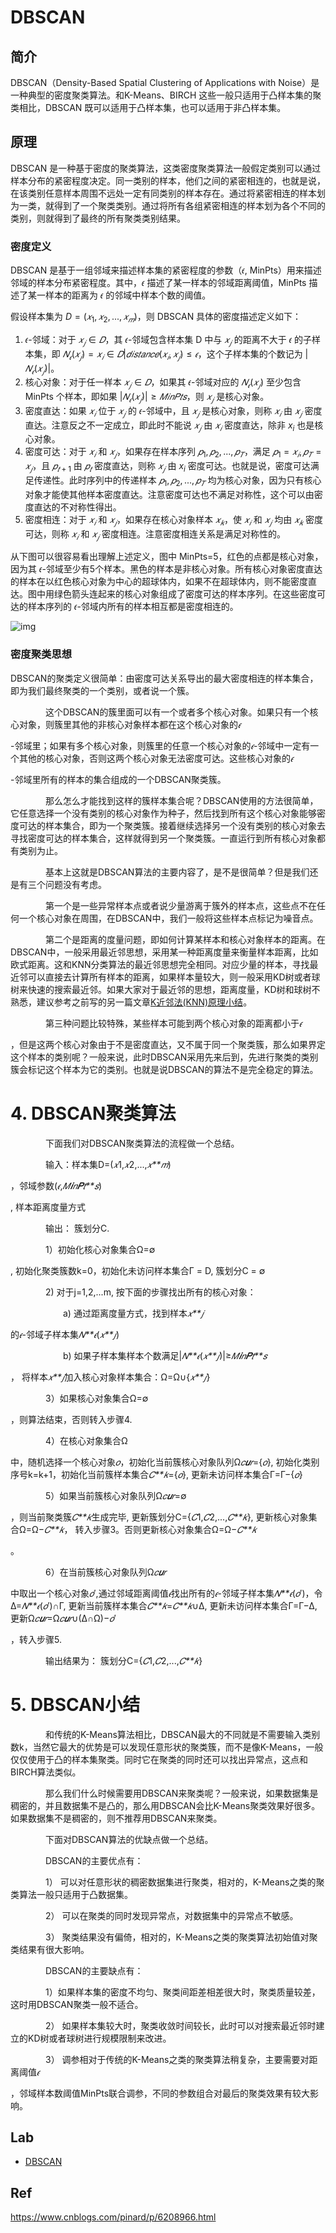 # DBSCAN

## 简介

DBSCAN（Density-Based Spatial Clustering of Applications with  Noise）是一种典型的密度聚类算法。和K-Means、BIRCH 这些一般只适用于凸样本集的聚类相比，DBSCAN 既可以适用于凸样本集，也可以适用于非凸样本集。

## 原理

DBSCAN 是一种基于密度的聚类算法，这类密度聚类算法一般假定类别可以通过样本分布的紧密程度决定。同一类别的样本，他们之间的紧密相连的，也就是说，在该类别任意样本周围不远处一定有同类别的样本存在。通过将紧密相连的样本划为一类，就得到了一个聚类类别。通过将所有各组紧密相连的样本划为各个不同的类别，则就得到了最终的所有聚类类别结果。

### 密度定义

DBSCAN 是基于一组邻域来描述样本集的紧密程度的参数（𝜖, MinPts）用来描述邻域的样本分布紧密程度。其中，𝜖 描述了某一样本的邻域距离阈值，MinPts 描述了某一样本的距离为 𝜖 的邻域中样本个数的阈值。

假设样本集为 $D=(𝑥_1,𝑥_2,...,𝑥_𝑚)$，则 DBSCAN 具体的密度描述定义如下：

1. 𝜖-邻域：对于 $𝑥_𝑗∈𝐷$，其 𝜖-邻域包含样本集 D 中与 $𝑥_𝑗$ 的距离不大于 𝜖 的子样本集，即 $𝑁_𝜖(𝑥_𝑗)={𝑥_𝑖∈𝐷|𝑑𝑖𝑠𝑡𝑎𝑛𝑐𝑒(𝑥_𝑖,𝑥_𝑗)≤𝜖}$，这个子样本集的个数记为 $|𝑁_𝜖(𝑥_𝑗)|$。
2. 核心对象：对于任一样本 $𝑥_𝑗∈𝐷$，如果其 𝜖-邻域对应的 $𝑁_𝜖(𝑥_𝑗)$ 至少包含 MinPts 个样本，即如果 $|𝑁_𝜖(𝑥_𝑗)|≥𝑀𝑖𝑛𝑃𝑡𝑠$，则 $𝑥_𝑗$ 是核心对象。　
3. 密度直达：如果 $𝑥_𝑖$ 位于 $𝑥_𝑗$ 的 𝜖-邻域中，且 $𝑥_𝑗$ 是核心对象，则称 $𝑥_𝑖$ 由 $𝑥_𝑗$ 密度直达。注意反之不一定成立，即此时不能说 $𝑥_𝑗$ 由 $𝑥_𝑖$ 密度直达，除非 $x_i$ 也是核心对象。
4. 密度可达：对于 $𝑥_𝑖$ 和 $𝑥_𝑗$，如果存在样本序列 $𝑝_1,𝑝_2,...,𝑝_𝑇$，满足 $𝑝_1=𝑥_𝑖, 𝑝_𝑇=𝑥_𝑗$，且 $𝑝_{𝑡+1}$ 由 $𝑝_𝑡$ 密度直达，则称 $𝑥_𝑗$ 由 $x_i$ 密度可达。也就是说，密度可达满足传递性。此时序列中的传递样本 $𝑝_1,𝑝_2,...,𝑝_𝑇$ 均为核心对象，因为只有核心对象才能使其他样本密度直达。注意密度可达也不满足对称性，这个可以由密度直达的不对称性得出。
5. 密度相连：对于 $𝑥_𝑖$ 和 $𝑥_𝑗$，如果存在核心对象样本 $𝑥_𝑘$，使 $𝑥_𝑖$ 和 $𝑥_𝑗$ 均由 $𝑥_𝑘$ 密度可达，则称 $𝑥_𝑖$ 和 $𝑥_𝑗$ 密度相连。注意密度相连关系是满足对称性的。

从下图可以很容易看出理解上述定义，图中 MinPts=5，红色的点都是核心对象，因为其 𝜖-邻域至少有5个样本。黑色的样本是非核心对象。所有核心对象密度直达的样本在以红色核心对象为中心的超球体内，如果不在超球体内，则不能密度直达。图中用绿色箭头连起来的核心对象组成了密度可达的样本序列。在这些密度可达的样本序列的 𝜖-邻域内所有的样本相互都是密度相连的。

![img](https://images2015.cnblogs.com/blog/1042406/201612/1042406-20161222112847323-1346197243.png)

### 密度聚类思想

DBSCAN的聚类定义很简单：由密度可达关系导出的最大密度相连的样本集合，即为我们最终聚类的一个类别，或者说一个簇。

　　　　这个DBSCAN的簇里面可以有一个或者多个核心对象。如果只有一个核心对象，则簇里其他的非核心对象样本都在这个核心对象的*𝜖*

-邻域里；如果有多个核心对象，则簇里的任意一个核心对象的*𝜖*-邻域中一定有一个其他的核心对象，否则这两个核心对象无法密度可达。这些核心对象的*𝜖*

-邻域里所有的样本的集合组成的一个DBSCAN聚类簇。

　　　　那么怎么才能找到这样的簇样本集合呢？DBSCAN使用的方法很简单，它任意选择一个没有类别的核心对象作为种子，然后找到所有这个核心对象能够密度可达的样本集合，即为一个聚类簇。接着继续选择另一个没有类别的核心对象去寻找密度可达的样本集合，这样就得到另一个聚类簇。一直运行到所有核心对象都有类别为止。

　　　　基本上这就是DBSCAN算法的主要内容了，是不是很简单？但是我们还是有三个问题没有考虑。

　　　　第一个是一些异常样本点或者说少量游离于簇外的样本点，这些点不在任何一个核心对象在周围，在DBSCAN中，我们一般将这些样本点标记为噪音点。

　　　　第二个是距离的度量问题，即如何计算某样本和核心对象样本的距离。在DBSCAN中，一般采用最近邻思想，采用某一种距离度量来衡量样本距离，比如欧式距离。这和KNN分类算法的最近邻思想完全相同。对应少量的样本，寻找最近邻可以直接去计算所有样本的距离，如果样本量较大，则一般采用KD树或者球树来快速的搜索最近邻。如果大家对于最近邻的思想，距离度量，KD树和球树不熟悉，建议参考之前写的另一篇文章[K近邻法(KNN)原理小结](http://www.cnblogs.com/pinard/p/6061661.html)。

　　　　第三种问题比较特殊，某些样本可能到两个核心对象的距离都小于*𝜖*

，但是这两个核心对象由于不是密度直达，又不属于同一个聚类簇，那么如果界定这个样本的类别呢？一般来说，此时DBSCAN采用先来后到，先进行聚类的类别簇会标记这个样本为它的类别。也就是说DBSCAN的算法不是完全稳定的算法。

# 4. DBSCAN聚类算法

　　　　下面我们对DBSCAN聚类算法的流程做一个总结。

　　　　输入：样本集D=(*𝑥*1,*𝑥*2,...,*𝑥**𝑚*)

，邻域参数(*𝜖*,*𝑀**𝑖**𝑛**𝑃**𝑡**𝑠*)

, 样本距离度量方式

　　　　输出： 簇划分C.　

　　　　1）初始化核心对象集合Ω=∅

, 初始化聚类簇数k=0，初始化未访问样本集合Γ = D,  簇划分C = ∅



　　　　2) 对于j=1,2,...m, 按下面的步骤找出所有的核心对象：

　　　　　　a) 通过距离度量方式，找到样本*𝑥**𝑗*

的*𝜖*-邻域子样本集*𝑁**𝜖*(*𝑥**𝑗*)



　　　　　　b) 如果子样本集样本个数满足|*𝑁**𝜖*(*𝑥**𝑗*)|≥*𝑀**𝑖**𝑛**𝑃**𝑡**𝑠*

， 将样本*𝑥**𝑗*加入核心对象样本集合：Ω=Ω∪{*𝑥**𝑗*}



　　　　3）如果核心对象集合Ω=∅

，则算法结束，否则转入步骤4.

　　　　4）在核心对象集合Ω

中，随机选择一个核心对象*𝑜*，初始化当前簇核心对象队列Ω*𝑐**𝑢**𝑟*={*𝑜*}, 初始化类别序号k=k+1，初始化当前簇样本集合*𝐶**𝑘*={*𝑜*}, 更新未访问样本集合Γ=Γ−{*𝑜*}



　　　　5）如果当前簇核心对象队列Ω*𝑐**𝑢**𝑟*=∅

，则当前聚类簇*𝐶**𝑘*生成完毕, 更新簇划分C={*𝐶*1,*𝐶*2,...,*𝐶**𝑘*}, 更新核心对象集合Ω=Ω−*𝐶**𝑘*， 转入步骤3。否则更新核心对象集合Ω=Ω−*𝐶**𝑘*

。

　　　　6）在当前簇核心对象队列Ω*𝑐**𝑢**𝑟*

中取出一个核心对象*𝑜*′,通过邻域距离阈值*𝜖*找出所有的*𝜖*-邻域子样本集*𝑁**𝜖*(*𝑜*′)，令Δ=*𝑁**𝜖*(*𝑜*′)∩Γ, 更新当前簇样本集合*𝐶**𝑘*=*𝐶**𝑘*∪Δ, 更新未访问样本集合Γ=Γ−Δ, 更新Ω*𝑐**𝑢**𝑟*=Ω*𝑐**𝑢**𝑟*∪(Δ∩Ω)−*𝑜*′

，转入步骤5.

　　　　输出结果为： 簇划分C={*𝐶*1,*𝐶*2,...,*𝐶**𝑘*}



# 5. DBSCAN小结

　　　　和传统的K-Means算法相比，DBSCAN最大的不同就是不需要输入类别数k，当然它最大的优势是可以发现任意形状的聚类簇，而不是像K-Means，一般仅仅使用于凸的样本集聚类。同时它在聚类的同时还可以找出异常点，这点和BIRCH算法类似。

　　　　那么我们什么时候需要用DBSCAN来聚类呢？一般来说，如果数据集是稠密的，并且数据集不是凸的，那么用DBSCAN会比K-Means聚类效果好很多。如果数据集不是稠密的，则不推荐用DBSCAN来聚类。

　　　　下面对DBSCAN算法的优缺点做一个总结。

　　　　DBSCAN的主要优点有：

　　　　1） 可以对任意形状的稠密数据集进行聚类，相对的，K-Means之类的聚类算法一般只适用于凸数据集。

　　　　2） 可以在聚类的同时发现异常点，对数据集中的异常点不敏感。

　　　　3） 聚类结果没有偏倚，相对的，K-Means之类的聚类算法初始值对聚类结果有很大影响。

　　　　DBSCAN的主要缺点有：

　　　　1）如果样本集的密度不均匀、聚类间距差相差很大时，聚类质量较差，这时用DBSCAN聚类一般不适合。

　　　　2） 如果样本集较大时，聚类收敛时间较长，此时可以对搜索最近邻时建立的KD树或者球树进行规模限制来改进。

　　　　3） 调参相对于传统的K-Means之类的聚类算法稍复杂，主要需要对距离阈值*𝜖*

，邻域样本数阈值MinPts联合调参，不同的参数组合对最后的聚类效果有较大影响。


## Lab

- [DBSCAN](20_dbscan-cluster.ipynb)


## Ref

https://www.cnblogs.com/pinard/p/6208966.html

